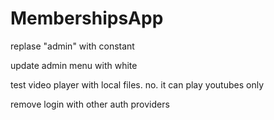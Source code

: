 # MembershipsApp

replase "admin" with constant

update admin menu with white

test video player with local files. no. it can play youtubes only

remove login with other auth providers